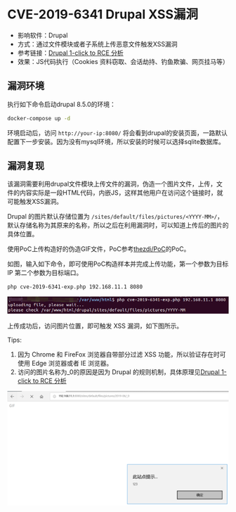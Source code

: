 # CVE-2019-6341 Drupal XSS漏洞

* 影响软件：Drupal
* 方式：通过文件模块或者子系统上传恶意文件触发XSS漏洞
* 参考链接：[Drupal 1-click to RCE 分析](https://paper.seebug.org/897/)
* 效果：JS代码执行（Cookies 资料窃取、会话劫持、钓鱼欺骗、网页挂马等）

## 漏洞环境

执行如下命令启动drupal 8.5.0的环境：

```bash
docker-compose up -d
```

环境启动后，访问 `http://your-ip:8080/` 将会看到drupal的安装页面，一路默认配置下一步安装。因为没有mysql环境，所以安装的时候可以选择sqlite数据库。

## 漏洞复现

该漏洞需要利用drupal文件模块上传文件的漏洞，伪造一个图片文件，上传，文件的内容实际是一段HTML代码，内嵌JS，这样其他用户在访问这个链接时，就可能触发XSS漏洞。

Drupal 的图片默认存储位置为 `/sites/default/files/pictures/<YYYY-MM>/`，默认存储名称为其原来的名称，所以之后在利用漏洞时，可以知道上传后的图片的具体位置。

使用PoC上传构造好的伪造GIF文件，PoC参考[thezdi/PoC](https://github.com/thezdi/PoC/tree/master/Drupal)的PoC。

如图，输入如下命令，即可使用PoC构造样本并完成上传功能，第一个参数为目标IP 第二个参数为目标端口。

```bash
php cve-2019-6341-exp.php 192.168.11.1 8080
```

![1](1.png)

上传成功后，访问图片位置，即可触发 XSS 漏洞，如下图所示。

Tips:

1. 因为 Chrome 和 FireFox 浏览器自带部分过滤 XSS 功能，所以验证存在时可使用 Edge 浏览器或者 IE 浏览器。
2. 访问的图片名称为_0的原因是因为 Drupal 的规则机制，具体原理见[Drupal 1-click to RCE 分析](https://paper.seebug.org/897/)

![2](2.png)